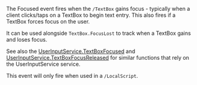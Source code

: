 The Focused event fires when the `/TextBox` gains focus - typically when a client clicks/taps on a TextBox to begin text entry. This also fires if a TextBox forces focus on the user.

It can be used alongside `TextBox.FocusLost` to track when a TextBox gains and loses focus.

See also the [UserInputService.TextBoxFocused](https://developer.roblox.com/en-us/api-reference/event/UserInputService/TextBoxFocused) and [UserInputService.TextBoxFocusReleased](https://developer.roblox.com/en-us/api-reference/event/UserInputService/TextBoxFocusReleased) for similar functions that rely on the UserInputService service.

This event will only fire when used in a `/LocalScript`.